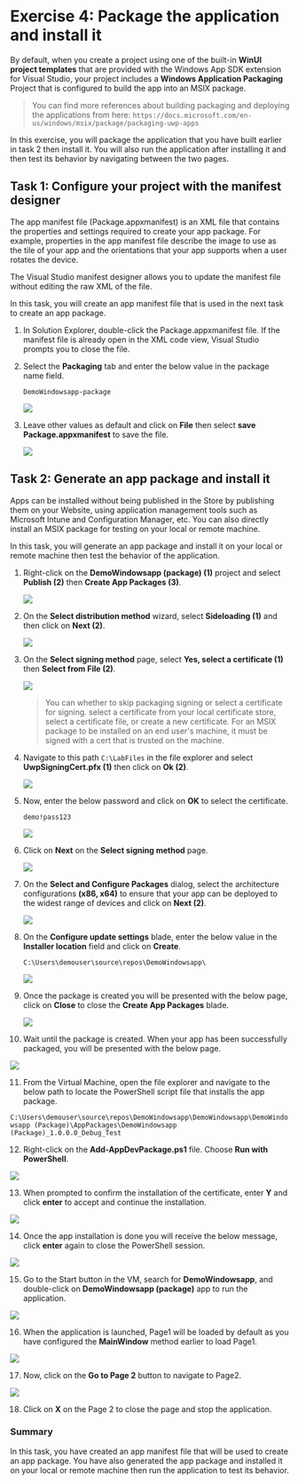 # Exercise 4: Package the application and install it

By default, when you create a project using one of the built-in **WinUI project templates** that are provided with the Windows App SDK extension for Visual Studio, your project includes a **Windows Application Packaging** Project that is configured to build the app into an MSIX package.

> You can find more references about building  packaging and deploying the applications from here: `https://docs.microsoft.com/en-us/windows/msix/package/packaging-uwp-apps`

In this exercise, you will package the application that you have built earlier in task 2 then install it. You will also run the application after installing it and then test its behavior by navigating between the two pages.

## Task 1: Configure your project with the manifest designer

The app manifest file (Package.appxmanifest) is an XML file that contains the properties and settings required to create your app package. For example, properties in the app manifest file describe the image to use as the tile of your app and the orientations that your app supports when a user rotates the device.

The Visual Studio manifest designer allows you to update the manifest file without editing the raw XML of the file.

In this task, you will create an app manifest file that is used in the next task to create an app package.

1. In Solution Explorer, double-click the Package.appxmanifest file. If the manifest file is already open in the XML code view, Visual Studio prompts you to close the file.

1. Select the **Packaging** tab and enter the below value in the package name field. 

   ```
   DemoWindowsapp-package
   ```

   ![](./media/packageapp-1.png)

1. Leave other values as default and click on **File** then select **save Package.appxmanifest** to save the file.

   ![](./media/packageapp-.png)
   

## Task 2: Generate an app package and install it

Apps can be installed without being published in the Store by publishing them on your Website, using application management tools such as Microsoft Intune and Configuration Manager, etc. You can also directly install an MSIX package for testing on your local or remote machine.

In this task, you will generate an app package and install it on your local or remote machine then test the behavior of the application.

1. Right-click on the **DemoWindowsapp (package) (1)** project and select **Publish (2)** then **Create App Packages (3)**.

   ![](./media/packageapp-3.png)

2. On the **Select distribution method** wizard, select **Sideloading (1)** and then click on **Next (2)**.

   ![](./media/packageapp-3.png)

3. On the **Select signing method** page, select **Yes, select a certificate (1)** then **Select from File (2)**.
 
    ![](./media/packageapp-4.1.png)

   > You can whether to skip packaging signing or select a certificate for signing. select a certificate from your local certificate store, select a certificate file, or create a new certificate. For an MSIX package to be installed on an end user's machine, it must be signed with a cert that is trusted on the machine.

4. Navigate to this path `C:\LabFiles` in the file explorer and select **UwpSigningCert.pfx (1)** then click on **Ok (2)**.

    ![](./media/packageapp-4.1.1.png)

5. Now, enter the below password and click on **OK** to select the certificate.


   ```
   demo!pass123
   ```

    ![](./media/packageapp-4.2.png)

6. Click on **Next** on the **Select signing method** page.

    ![](./media/packageapp-4.3.png)

7. On the **Select and Configure Packages** dialog, select the architecture configurations **(x86, x64)** to ensure that your app can be deployed to the widest range of devices and click on **Next (2)**.

   ![](./media/packageapp-5.png)

8. On the **Configure update settings** blade, enter the below value in the **Installer location** field and click on **Create**.

   ```
   C:\Users\demouser\source\repos\DemoWindowsapp\
   ```

   ![](./media/packageapp-5.png)
   
9. Once the package is created you will be presented with the below page, click on **Close** to close the **Create App Packages** blade.

   ![](./media/packageapp-6.png)

10. Wait until the package is created. When your app has been successfully packaged, you will be presented with the below page.

   ![](./media/packageapp-7.png)


11. From the Virtual Machine, open the file explorer and navigate to the below path to locate the PowerShell script file that installs the app package.

   `C:\Users\demouser\source\repos\DemoWindowsapp\DemoWindowsapp\DemoWindowsapp (Package)\AppPackages\DemoWindowsapp (Package)_1.0.0.0_Debug_Test`
   
12. Right-click on the **Add-AppDevPackage.ps1** file. Choose **Run with PowerShell**. 

   ![](./media/installapp-1.png)

13. When prompted to confirm the installation of the certificate, enter **Y** and click **enter** to accept and continue the installation.

   ![](./media/installapp-2.png)

14. Once the app installation is done you will receive the below message, click **enter** again to close the PowerShell session.

   ![](./media/installapp-3.1.png)

15. Go to the Start button in the VM, search for  **DemoWindowsapp**, and double-click on **DemoWindowsapp (package)** app to run the application.

   ![](./media/installapp-3.png)
   
16. When the application is launched, Page1 will be loaded by default as you have configured the **MainWindow** method earlier to load Page1.

   ![](./media/buildapp-3.png)

17. Now, click on the **Go to Page 2** button to navigate to Page2.

   ![](./media/buildapp-4.png)

18. Click on **X** on the Page 2 to close the page and stop the application.


### Summary  
In this task, you have created an app manifest file that will be used to create an app package. You have also generated the app package and installed it on your local or remote machine then run the application to test its behavior.
